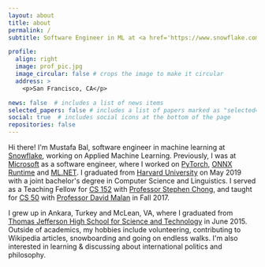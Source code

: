 ```yaml
---
layout: about
title: about
permalink: /
subtitle: Software Engineer in ML at <a href='https://www.snowflake.com/en/'>Snowflake</a>. <a href='https://www.harvard.edu'>Harvard</a> '19 CS/Linguistics, <a href='https://tjhsst.fcps.edu'>TJHSST</a> '15

profile:
  align: right
  image: prof_pic.jpg
  image_circular: false # crops the image to make it circular
  address: >
    <p>San Francisco, CA</p>

news: false  # includes a list of news items
selected_papers: false # includes a list of papers marked as "selected={true}"
social: true  # includes social icons at the bottom of the page
repositories: false
---
```


Hi there! I'm Mustafa Bal, software engineer in machine learning at <a href="http://snowflake.com">Snowflake</a>, working on Applied Machine Learning. Previously, I was at <a href="microsoft">Microsoft</a> as a software engineer, where I worked on <a href="http://pytorch.org">PyTorch</a>, <a href="http://onnxruntime.ai">ONNX Runtime</a> and <a href="https://dotnet.microsoft.com/en-us/apps/machinelearning-ai/ml-dotnet">ML.NET</a>. I graduated from <a href= "http://harvard.edu">Harvard University</a> on May 2019 with a joint bachelor's degree in Computer Science and Linguistics. I served as a Teaching Fellow for <a href= "https://www.seas.harvard.edu/courses/cs152/2019sp/">CS 152</a> with <a href= "https://people.seas.harvard.edu/~chong/">Professor Stephen Chong</a>, and taught for <a href= "https://cs50.harvard.edu/college/">CS 50</a> with <a href= "https://cs.harvard.edu/malan/">Professor David Malan</a> in Fall 2017.

I grew up in Ankara, Turkey and McLean, VA, where I graduated from <a href= "http://tjhsst.fcps.edu"> Thomas Jefferson High School for Science and Technology</a> in June 2015. Outside of academics, my hobbies include volunteering, contributing to Wikipedia articles, snowboarding and going on endless walks. I'm also interested in learning & discussing about international politics and philosophy.
